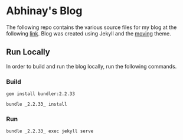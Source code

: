 # Abhinay's Blog
The following repo contains the various source files for my blog at the following [link](https://apasunuri.github.io/blog). Blog was created using Jekyll and the [moving](https://github.com/huangyz0918/moving) theme.

## Run Locally
In order to build and run the blog locally, run the following commands.

### Build
`gem install bundler:2.2.33`

`bundle _2.2.33_ install`

### Run
`bundle _2.2.33_ exec jekyll serve`
